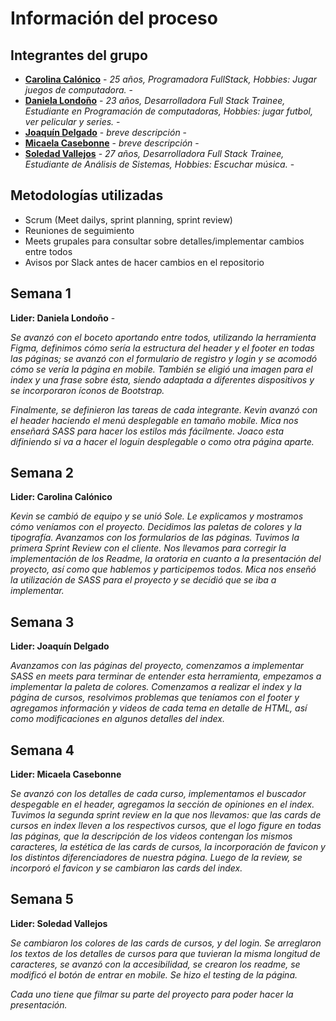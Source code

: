 # Información del proceso

## Integrantes del grupo

- [**Carolina Calónico**](https://github.com/caritocalonico) - _25 años, Programadora FullStack, Hobbies: Jugar juegos de computadora._ -
- [**Daniela Londoño**](https://github.com/DanielaArbi) - _23 años, Desarrolladora Full Stack Trainee, Estudiante en Programación de computadoras, Hobbies: jugar futbol, ver pelicular y series._ -
- [**Joaquín Delgado**](https://github.com/Joaquin-Zanoni) - _breve descripción_ -
- [**Micaela Casebonne**](https://github.com/Micasebonne12) - _breve descripción_ -
- [**Soledad Vallejos**](https://github.com/MSoledadVallejos) - _27 años, Desarrolladora Full Stack Trainee, Estudiante de Análisis de Sistemas, Hobbies: Escuchar música._  -

## Metodologías utilizadas

- Scrum (Meet dailys, sprint planning, sprint review)
- Reuniones de seguimiento
- Meets grupales para consultar sobre detalles/implementar cambios entre todos
- Avisos por Slack antes de hacer cambios en el repositorio

## Semana 1

**Lider: Daniela Londoño** -

_Se avanzó con el boceto aportando entre todos, utilizando la herramienta Figma, definimos cómo sería la estructura del header y el footer en todas las páginas; se avanzó con el formulario de registro y login y se acomodó cómo se vería la página en mobile. También se eligió una imagen para el index y una frase sobre ésta, siendo adaptada a diferentes dispositivos y se incorporaron íconos de Bootstrap._

_Finalmente, se definieron las tareas de cada integrante. Kevin avanzó con el header haciendo el menú desplegable en tamaño mobile. Mica nos enseñará SASS para hacer los estilos más fácilmente. Joaco esta difiniendo si va a hacer el loguin desplegable o como otra página aparte._

## Semana 2

**Lider: Carolina Calónico**

_Kevin se cambió de equipo y se unió Sole. Le explicamos y mostramos cómo veníamos con el proyecto. Decidimos las paletas de colores y la tipografía. Avanzamos con los formularios de las páginas. Tuvimos la primera Sprint Review con el cliente. Nos llevamos para corregir la implementación de los Readme, la oratoria en cuanto a la presentación del proyecto, así como que hablemos y participemos todos. Mica nos enseñó la utilización de SASS para el proyecto y se decidió que se iba a implementar._

## Semana 3

**Lider: Joaquín Delgado**

_Avanzamos con las páginas del proyecto, comenzamos a implementar SASS en meets para terminar de entender esta herramienta, empezamos a implementar la paleta de colores. Comenzamos a realizar el index y la página de cursos, resolvimos problemas que teníamos con el footer y agregamos información y videos de cada tema en detalle de HTML, así como modificaciones en algunos detalles del index._

## Semana 4

**Lider: Micaela Casebonne**

_Se avanzó con los detalles de cada curso, implementamos el buscador despegable en el header, agregamos la sección de opiniones en el index. Tuvimos la segunda sprint review en la que nos llevamos: que las cards de cursos en index lleven a los respectivos cursos, que el logo figure en todas las páginas, que la descripción de los videos contengan los mismos caracteres, la estética de las cards de cursos, la incorporación de favicon y los distintos diferenciadores de nuestra página. Luego de la review, se incorporó el favicon y se cambiaron las cards del index._

## Semana 5

**Lider: Soledad Vallejos**

_Se cambiaron los colores de las cards de cursos, y del login. Se arreglaron los textos de los detalles de cursos para que tuvieran la misma longitud de caracteres, se avanzó con la accesibilidad, se crearon los readme, se modificó el botón de entrar en mobile. Se hizo el testing de la página._

_Cada uno tiene que filmar su parte del proyecto para poder hacer la presentación._
